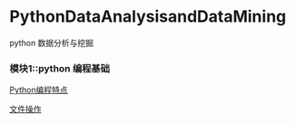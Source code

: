 # PythonDataAnalysisandDataMining
python 数据分析与挖掘

### 模块1::python 编程基础

[Python编程特点](https://github.com/gwli/PythonDataAnalysisandDataMining/blob/master/PythonLanguage.rst)

[文件操作](http://nbviewer.jupyter.org/github/gwli/PythonDataAnalysisandDataMining/blob/master/FileOperation.ipynb)
